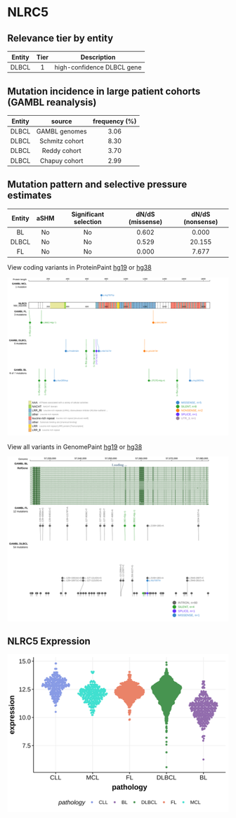 # NLRC5

## Relevance tier by entity

|Entity|Tier|Description               |
|:------:|:----:|--------------------------|
|DLBCL |1   |high-confidence DLBCL gene|

## Mutation incidence in large patient cohorts (GAMBL reanalysis)

|Entity|source        |frequency (%)|
|:------:|:--------------:|:-------------:|
|DLBCL |GAMBL genomes |3.06         |
|DLBCL |Schmitz cohort|8.30         |
|DLBCL |Reddy cohort  |3.70         |
|DLBCL |Chapuy cohort |2.99         |

## Mutation pattern and selective pressure estimates

|Entity|aSHM|Significant selection|dN/dS (missense)|dN/dS (nonsense)|
|:------:|:----:|:---------------------:|:----------------:|:----------------:|
|BL    |No  |No                   |0.602           | 0.000          |
|DLBCL |No  |No                   |0.529           |20.155          |
|FL    |No  |No                   |0.000           | 7.677          |



View coding variants in ProteinPaint [hg19](https://morinlab.github.io/LLMPP/GAMBL/NLRC5_protein.html)  or [hg38](https://morinlab.github.io/LLMPP/GAMBL/NLRC5_protein_hg38.html)

![image](images/proteinpaint/NLRC5_NM_032206.svg)

View all variants in GenomePaint [hg19](https://morinlab.github.io/LLMPP/GAMBL/NLRC5.html)  or [hg38](https://morinlab.github.io/LLMPP/GAMBL/NLRC5_hg38.html)

![image](images/proteinpaint/NLRC5.svg)
## NLRC5 Expression
![image](images/gene_expression/NLRC5_by_pathology.svg)
